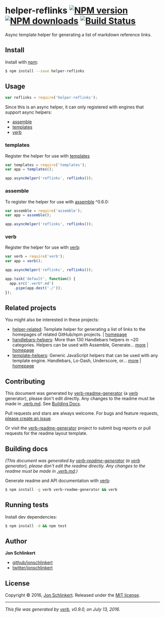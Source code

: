 # helper-reflinks [![NPM version](https://img.shields.io/npm/v/helper-reflinks.svg?style=flat)](https://www.npmjs.com/package/helper-reflinks) [![NPM downloads](https://img.shields.io/npm/dm/helper-reflinks.svg?style=flat)](https://npmjs.org/package/helper-reflinks) [![Build Status](https://img.shields.io/travis/helpers/helper-reflinks.svg?style=flat)](https://travis-ci.org/helpers/helper-reflinks)

Async template helper for generating a list of markdown reference links.

## Install

Install with [npm](https://www.npmjs.com/):

```sh
$ npm install --save helper-reflinks
```

## Usage

```js
var reflinks = require('helper-reflinks');
```

Since this is an async helper, it can only registered with engines that support async helpers:

* [assemble](#assemble)
* [templates](#templates)
* [verb](#verb)

### templates

Register the helper for use with [templates](https://github.com/jonschlinkert/templates)

```js
var templates = require('templates');
var app = templates();

app.asyncHelper('reflinks', reflinks());
```

### assemble

To register the helper for use with [assemble](https://github.com/assemble/assemble) ^0.6.0:

```js
var assemble = require('assemble');
var app = assemble();

app.asyncHelper('reflinks', reflinks());
```

### verb

Register the helper for use with [verb](https://github.com/verbose/verb):

```js
var verb = require('verb');
var app = verb();

app.asyncHelper('reflinks', reflinks());

app.task('default', function() {
  app.src('.verb*.md')
    .pipe(app.dest('./'));
});
```

## Related projects

You might also be interested in these projects:

* [helper-related](https://www.npmjs.com/package/helper-related): Template helper for generating a list of links to the homepages of related GitHub/npm projects. | [homepage](https://github.com/helpers/helper-related)
* [handlebars-helpers](https://www.npmjs.com/package/handlebars-helpers): More than 130 Handlebars helpers in ~20 categories. Helpers can be used with Assemble, Generate… [more](https://github.com/assemble/handlebars-helpers) | [homepage](https://github.com/assemble/handlebars-helpers)
* [template-helpers](https://www.npmjs.com/package/template-helpers): Generic JavaScript helpers that can be used with any template engine. Handlebars, Lo-Dash, Underscore, or… [more](https://github.com/jonschlinkert/template-helpers) | [homepage](https://github.com/jonschlinkert/template-helpers)

## Contributing

This document was generated by [verb-readme-generator][] (a [verb](https://github.com/verbose/verb) generator), please don't edit directly. Any changes to the readme must be made in [.verb.md](.verb.md). See [Building Docs](#building-docs).

Pull requests and stars are always welcome. For bugs and feature requests, [please create an issue](../../issues/new).

Or visit the [verb-readme-generator][] project to submit bug reports or pull requests for the readme layout template.

## Building docs

_(This document was generated by [verb-readme-generator][] (a [verb](https://github.com/verbose/verb) generator), please don't edit the readme directly. Any changes to the readme must be made in [.verb.md](.verb.md).)_

Generate readme and API documentation with [verb](https://github.com/verbose/verb):

```sh
$ npm install -g verb verb-readme-generator && verb
```

## Running tests

Install dev dependencies:

```sh
$ npm install -d && npm test
```

## Author

**Jon Schlinkert**

* [github/jonschlinkert](https://github.com/jonschlinkert)
* [twitter/jonschlinkert](http://twitter.com/jonschlinkert)

## License

Copyright © 2016, [Jon Schlinkert](https://github.com/jonschlinkert).
Released under the [MIT license](https://github.com/helpers/helper-reflinks/blob/master/LICENSE).

***

_This file was generated by [verb](https://github.com/verbose/verb), v0.9.0, on July 13, 2016._

[verb-readme-generator]: https://github.com/verbose/verb-readme-generator